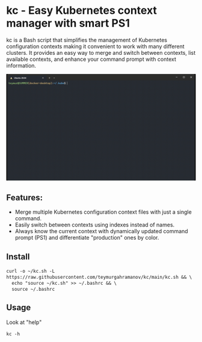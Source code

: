 # kc - Easy Kubernetes context manager with smart PS1

kc is a Bash script that simplifies the management of Kubernetes configuration contexts making it convenient to work with many different clusters. It provides an easy way to merge and switch between contexts, list available contexts, and enhance your command prompt with context information.

![](./demo.gif)
## Features:
- Merge multiple Kubernetes configuration context files with just a single command.
- Easily switch between contexts using indexes instead of names.
- Always know the current context with dynamically updated command prompt (PS1) and differentiate "production" ones by color.
  
## Install
```
curl -o ~/kc.sh -L https://raw.githubusercontent.com/teymurgahramanov/kc/main/kc.sh && \
  echo "source ~/kc.sh" >> ~/.bashrc && \
  source ~/.bashrc
```

## Usage
Look at "help"
```
kc -h
```
